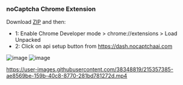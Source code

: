 ### noCaptcha Chrome Extension

Download [ZIP](https://github.com/noCaptchaAi/noCaptcha_extension/archive/refs/heads/main.zip) and then:

- 1: Enable Chrome Developer mode > chrome://extensions > Load Unpacked
- 2: Click on api setup button from https://dash.nocaptchaai.com

![image](https://user-images.githubusercontent.com/38348819/215573283-1c48ca02-601e-4bc4-9ade-4e3a6b04ea91.png)
![image](https://user-images.githubusercontent.com/38348819/215357343-dcae25cf-65c9-4215-863e-5f2a9fbe6bd5.png)

https://user-images.githubusercontent.com/38348819/215357385-ae8569be-159b-40c8-8770-281bd781272d.mp4

